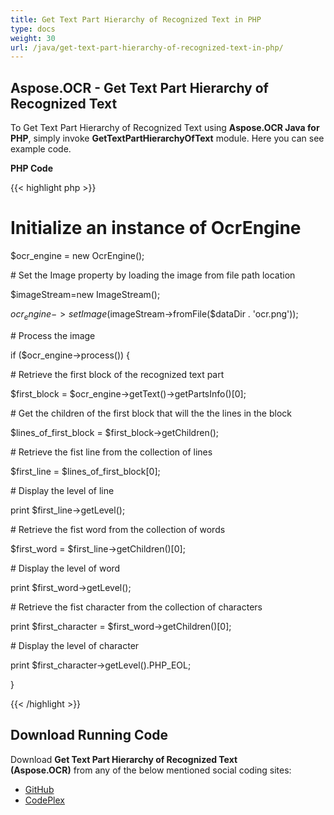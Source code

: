 ```yaml
---
title: Get Text Part Hierarchy of Recognized Text in PHP
type: docs
weight: 30
url: /java/get-text-part-hierarchy-of-recognized-text-in-php/
---
```


## **Aspose.OCR - Get Text Part Hierarchy of Recognized Text**
To Get Text Part Hierarchy of Recognized Text using **Aspose.OCR Java for PHP**, simply invoke **GetTextPartHierarchyOfText** module. Here you can see example code.

**PHP Code**

{{< highlight php >}}

 # Initialize an instance of OcrEngine

$ocr_engine = new OcrEngine();

\# Set the Image property by loading the image from file path location

$imageStream=new ImageStream();

$ocr_engine->setImage($imageStream->fromFile($dataDir . 'ocr.png'));

\# Process the image

if ($ocr_engine->process()) {

\# Retrieve the first block of the recognized text part

$first_block = $ocr_engine->getText()->getPartsInfo()[0];

\# Get the children of the first block that will the the lines in the block

$lines_of_first_block = $first_block->getChildren();

\# Retrieve the fist line from the collection of lines

$first_line = $lines_of_first_block[0];

\# Display the level of line

print $first_line->getLevel();

\# Retrieve the fist word from the collection of words

$first_word = $first_line->getChildren()[0];

\# Display the level of word

print $first_word->getLevel();

\# Retrieve the fist character from the collection of characters

print $first_character = $first_word->getChildren()[0];

\# Display the level of character

print $first_character->getLevel().PHP_EOL;

}

{{< /highlight >}}
## **Download Running Code**
Download **Get Text Part Hierarchy of Recognized Text (Aspose.OCR)** from any of the below mentioned social coding sites:

- [GitHub](https://github.com/aspose-ocr/Aspose.OCR-for-Java/blob/master/Plugins/Aspose_OCR_Java_for_PHP/src/aspose/ocr/WorkingWithOCR/GetTextPartHierarchyOfText.php)
- [CodePlex](https://asposeocrjavaphp.codeplex.com/SourceControl/latest#src/aspose/ocr/WorkingWithOCR/GetTextPartHierarchyOfText.php)
